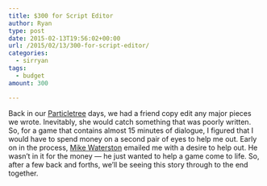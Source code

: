 ```yaml
---
title: $300 for Script Editor
author: Ryan
type: post
date: 2015-02-13T19:56:02+00:00
url: /2015/02/13/300-for-script-editor/
categories:
  - sirryan
tags:
  - budget
amount: 300

---
```

Back in our <a href="http://particletree.com" target="_blank">Particletree</a> days, we had a friend copy edit any major pieces we wrote. Inevitably, she would catch something that was poorly written. So, for a game that contains almost 15 minutes of dialogue, I figured that I would have to spend money on a second pair of eyes to help me out. Early on in the process, <a href="http://www.mikewaterston.com" target="_blank">Mike Waterston</a> emailed me with a desire to help out. He wasn&#8217;t in it for the money &#8212; he just wanted to help a game come to life. So, after a few back and forths, we&#8217;ll be seeing this story through to the end together.
<!--more-->